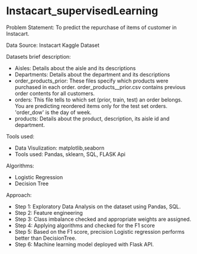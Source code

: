 # Instacart_supervisedLearning

Problem Statement: To predict the repurchase of items of customer in Instacart.

Data Source: Instacart Kaggle Dataset

Datasets brief description:
* Aisles: Details about the aisle and its descriptions
* Departments: Details about the department and its descriptions
* order_products_prior: These files specify which products were purchased in each order. order_products__prior.csv contains previous order contents for all customers. 
* orders: This file tells to which set (prior, train, test) an order belongs. You are predicting reordered items only for the test set orders. 'order_dow' is the day of week.
* products: Details about the product, description, its aisle id and department.

Tools used:
* Data Visulization: matplotlib,seaborn
* Tools used: Pandas, sklearn, SQL, FLASK Api

Algorithms:
* Logistic Regression
* Decision Tree

Approach:
* Step 1: Exploratory Data Analysis on the dataset using Pandas, SQL.
* Step 2: Feature engineering 
* Step 3: Class imbalance checked and appropriate weights are assigned.
* Step 4: Applying algorithms and checked for the F1 score
* Step 5: Based on the F1 score, precision Logistic regression performs better than DecisionTree.
* Step 6: Machine learning model deployed with Flask API.
